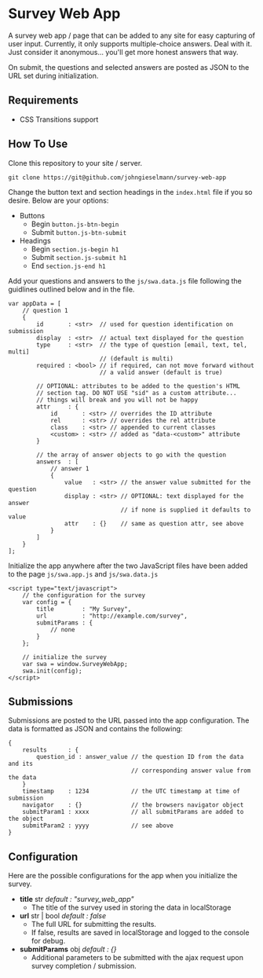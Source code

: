 # Survey Web App

A survey web app / page that can be added to any site for easy capturing of
user input. Currently, it only supports multiple-choice answers. Deal with it.
Just consider it anonymous... you'll get more honest answers that way.

On submit, the questions and selected answers are posted as JSON to the URL
set during initialization.

## Requirements

- CSS Transitions support

## How To Use

Clone this repository to your site / server.
```
git clone https://git@github.com/johngieselmann/survey-web-app
```

Change the button text and section headings in the `index.html` file if you so
desire. Below are your options:

- Buttons
    - Begin `button.js-btn-begin`
    - Submit `button.js-btn-submit`
- Headings
    - Begin `section.js-begin h1`
    - Submit `section.js-submit h1`
    - End `section.js-end h1`

Add your questions and answers to the `js/swa.data.js` file following the
guidlines outlined below and in the file.
```
var appData = [
    // question 1
    {
        id       : <str>  // used for question identification on submission
        display  : <str>  // actual text displayed for the question
        type     : <str>  // the type of question [email, text, tel, multi]
                          // (default is multi)
        required : <bool> // if required, can not move forward without
                          // a valid answer (default is true)

        // OPTIONAL: attributes to be added to the question's HTML
        // section tag. DO NOT USE "sid" as a custom attribute...
        // things will break and you will not be happy
        attr     : {
            id       : <str> // overrides the ID attribute
            rel      : <str> // overrides the rel attribute
            class    : <str> // appended to current classes
            <custom> : <str> // added as "data-<custom>" attribute
        }

        // the array of answer objects to go with the question
        answers  : [
            // answer 1
            {
                value   : <str> // the answer value submitted for the question
                display : <str> // OPTIONAL: text displayed for the answer
                                // if none is supplied it defaults to value
                attr    : {}    // same as question attr, see above
            }
        ]
    }
];
```

Initialize the app anywhere after the two JavaScript files have been added
to the page `js/swa.app.js` and `js/swa.data.js`
```
<script type="text/javascript">
    // the configuration for the survey
    var config = {
        title        : "My Survey",
        url          : "http://example.com/survey",
        submitParams : {
            // none
        }
    };

    // initialize the survey
    var swa = window.SurveyWebApp;
    swa.init(config);
</script>
```

## Submissions

Submissions are posted to the URL passed into the app configuration. The data
is formatted as JSON and contains the following:
```
{
    results      : {
        question_id : answer_value // the question ID from the data and its
                                   // corresponding answer value from the data
    }
    timestamp    : 1234            // the UTC timestamp at time of submission
    navigator    : {}              // the browsers navigator object
    submitParam1 : xxxx            // all submitParams are added to the object
    submitParam2 : yyyy            // see above
}
```

## Configuration

Here are the possible configurations for the app when you initialize the survey.

- **title** str *default : "survey_web_app"*
    - The title of the survey used
in storing the data in localStorage
- **url** str | bool *default : false*
    - The full URL for submitting the results.
    - If false, results are saved in localStorage and logged to the console for debug.
- **submitParams** obj *default : {}*
    - Additional parameters to be submitted with the ajax request upon survey
      completion / submission.
